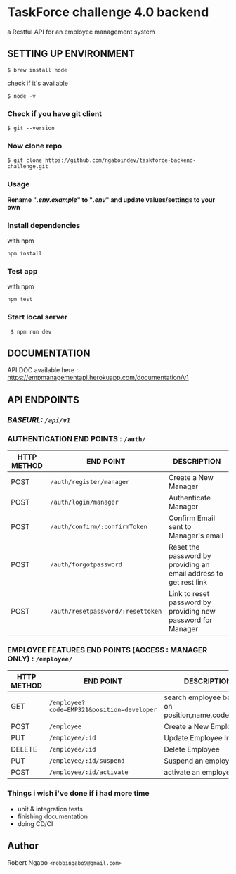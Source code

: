 # TaskForce challenge 4.0 backend

a Restful API for an employee management system

## SETTING UP ENVIRONMENT

```shell
$ brew install node
```

check if it's available

```shell
$ node -v
```

### Check if you have git client

```shell
$ git --version
```

### Now clone repo

```shell
$ git clone https://github.com/ngaboindev/taskforce-backend-challenge.git
```

### Usage

**Rename "_.env.example_" to "_.env_" and update values/settings to your own**

### Install dependencies

with npm

```shell
npm install
```

### Test app

with npm

```shell
npm test
```

### Start local server

```shell
 $ npm run dev
```

## DOCUMENTATION

API DOC available here : https://empmanagementapi.herokuapp.com/documentation/v1

## API ENDPOINTS

### _BASEURL: `/api/v1`_

### AUTHENTICATION END POINTS : `/auth/`

| HTTP METHOD | END POINT                         | DESCRIPTION                                                       |
| ----------- | --------------------------------- | ----------------------------------------------------------------- |
| POST        | `/auth/register/manager`          | Create a New Manager                                              |
| POST        | `/auth/login/manager`             | Authenticate Manager                                              |
| POST        | `/auth/confirm/:confirmToken`     | Confirm Email sent to Manager's email                             |
| POST        | `/auth/forgotpassword`            | Reset the password by providing an email address to get rest link |
| POST        | `/auth/resetpassword/:resettoken` | Link to reset password by providing new password for Manager      |

### EMPLOYEE FEATURES END POINTS (ACCESS : MANAGER ONLY) : `/employee/`

| HTTP METHOD | END POINT                                  | DESCRIPTION                                       |
| ----------- | ------------------------------------------ | ------------------------------------------------- |
| GET         | `/employee?code=EMP321&position=developer` | search employee based on position,name,code,phone |
| POST        | `/employee`                                | Create a New Employee                             |
| PUT         | `/employee/:id`                            | Update Employee Infos                             |
| DELETE      | `/employee/:id`                            | Delete Employee                                   |
| PUT         | `/employee/:id/suspend`                    | Suspend an employee.                              |
| POST        | `/employee/:id/activate`                   | activate an employee                              |

### Things i wish i've done if i had more time

- unit & integration tests
- finishing documentation
- doing CD/CI

## Author

Robert Ngabo `<robbingabo9@gmail.com>`
